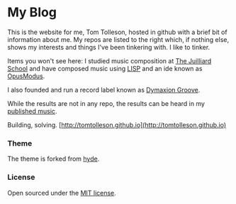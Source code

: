 # My Blog

This is the website for me, Tom Tolleson, hosted in github with a brief bit of information about me. My repos are listed to the right which, if nothing else, shows my interests and things I've been tinkering with. I like to tinker.

Items you won't see here: I studied music composition at <a href="https://www.juilliard.edu/">The Juilliard School</a> and have composed music using <a href="https://en.wikipedia.org/wiki/Lisp_(programming_language)">LISP</a> and an ide known as <a href="https://opusmodus.com/">OpusModus</a>.

I also founded and run a record label known as <a href="https://www.dymaxiongroove.com/">Dymaxion Groove</a>.

While the results are not in any repo, the results can be heard in my <a href="https://open.spotify.com/artist/03QHVhwFbGvn44thWu1Sf4?si=Lo2_G4wcSCiIlTGXDdLBxw"> published music</a>.

Building, solving. [http://tomtolleson.github.io](http://tomtolleson.github.io)

### Theme

The theme is forked from [hyde](https://github.com/poole/hyde).

### License

Open sourced under the [MIT license](LICENSE.md).

